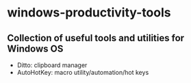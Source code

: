 # windows-productivity-tools

## Collection of useful tools and utilities for Windows OS

- Ditto: clipboard manager
- AutoHotKey: macro utility/automation/hot keys
